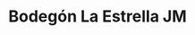 ---
title: "Bodegón La Estrella JM"
url: /ciudad-guayana-puerto-ordaz/bodegon-la-estrella-jm-avenida-paseo-caroni/
shop: Lebensmittel
---